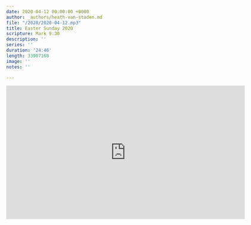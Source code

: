 ```yaml
---
date: 2020-04-12 00:00:00 +0000
author: _authors/heath-van-staden.md
file: "/2020/2020-04-12.mp3"
title: Easter Sunday 2020
scripture: Mark 9:30
description: ''
series: ''
duration: '24:46'
length: 33907168
image: ''
notes: ''

---
```

<iframe src="https://player.vimeo.com/video/406814315" width="640" height="360" frameborder="0" allow="autoplay; fullscreen" allowfullscreen></iframe>